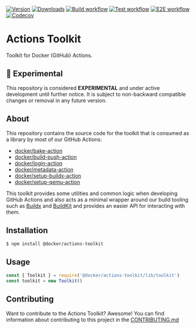[![Version](https://img.shields.io/npm/v/@docker/actions-toolkit?label=version&logo=npm&style=flat-square)](https://www.npmjs.com/package/@docker/actions-toolkit)
[![Downloads](https://img.shields.io/npm/dw/@docker/actions-toolkit?logo=npm&style=flat-square)](https://www.npmjs.com/package/@docker/actions-toolkit)
[![Build workflow](https://img.shields.io/github/actions/workflow/status/docker/actions-toolkit/build.yml?label=build&logo=github&style=flat-square)](https://github.com/docker/actions-toolkit/actions?workflow=build)
[![Test workflow](https://img.shields.io/github/actions/workflow/status/docker/actions-toolkit/test.yml?label=test&logo=github&style=flat-square)](https://github.com/docker/actions-toolkit/actions?workflow=test)
[![E2E workflow](https://img.shields.io/github/actions/workflow/status/docker/actions-toolkit/e2e.yml?label=e2e&logo=github&style=flat-square)](https://github.com/docker/actions-toolkit/actions?workflow=e2e)
[![Codecov](https://img.shields.io/codecov/c/github/docker/actions-toolkit?logo=codecov&style=flat-square)](https://codecov.io/gh/docker/actions-toolkit)

# Actions Toolkit

Toolkit for Docker (GitHub) Actions.

## :test_tube: Experimental

This repository is considered **EXPERIMENTAL** and under active development
until further notice. It is subject to non-backward compatible changes or
removal in any future version.

## About

This repository contains the source code for the toolkit that is consumed as
a library by most of our GitHub Actions:

* [docker/bake-action](https://github.com/docker/bake-action)
* [docker/build-push-action](https://github.com/docker/build-push-action)
* [docker/login-action](https://github.com/docker/login-action)
* [docker/metadata-action](https://github.com/docker/metadata-action)
* [docker/setup-buildx-action](https://github.com/docker/setup-buildx-action)
* [docker/setup-qemu-action](https://github.com/docker/setup-qemu-action)

This toolkit provides some utilities and common logic when developing GitHub
Actions and also acts as a minimal wrapper around our build tooling such as
[Buildx](https://github.com/docker/buildx) and [BuildKit](https://github.com/moby/buildkit)
and provides an easier API for interacting with them.

## Installation

```console
$ npm install @docker/actions-toolkit
```

## Usage

```js
const { Toolkit } = require('@docker/actions-toolkit/lib/toolkit')
const toolkit = new Toolkit()
```

## Contributing

Want to contribute to the Actions Toolkit? Awesome! You can find information
about contributing to this project in the [CONTRIBUTING.md](/.github/CONTRIBUTING.md)
